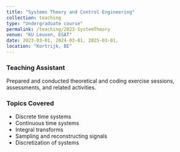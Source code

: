 ```yaml
---
title: "Systems Theory and Control Engineering"
collection: teaching
type: "Undergraduate course"
permalink: /teaching/2023-SystemTheory
venue: "KU Leuven, ESAT"
date: 2023-03-01, 2024-03-01, 2025-03-01,
location: "Kortrijk, BE"
---
```


### Teaching Assistant  
Prepared and conducted theoretical and coding exercise sessions, assessments, and related activities.

### Topics Covered
- Discrete time systems
- Continuous time systems
- Integral transforms
- Sampling and reconstructing signals
- Discretization of systems
